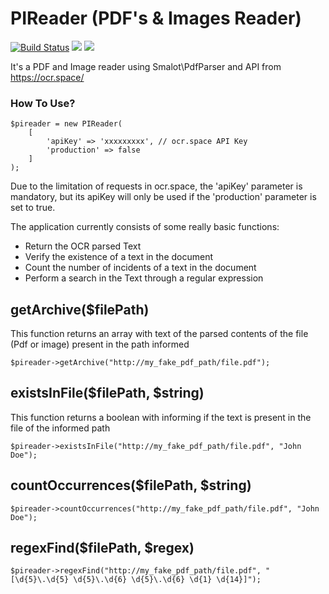 # PIReader (PDF's & Images Reader)
[![Build Status](https://travis-ci.org/kaleu62/pi-reader.svg?branch=master)](https://travis-ci.org/kaleu62/pi-reader)
<a href="https://codeclimate.com/github/codeclimate/codeclimate/maintainability"><img src="https://api.codeclimate.com/v1/badges/a99a88d28ad37a79dbf6/maintainability" /></a>
<a href="https://codeclimate.com/github/codeclimate/codeclimate/test_coverage"><img src="https://api.codeclimate.com/v1/badges/a99a88d28ad37a79dbf6/test_coverage" /></a>

It's a PDF and Image reader using Smalot\PdfParser and API from https://ocr.space/

### How To Use?

 
    $pireader = new PIReader(
        [
            'apiKey' => 'xxxxxxxxx', // ocr.space API Key
            'production' => false
        ]
    );


Due to the limitation of requests in ocr.space, the 'apiKey' parameter is mandatory, but its apiKey will only be used if the 'production' parameter is set to true.

The application currently consists of some really basic functions:
- Return the OCR parsed Text
- Verify the existence of a text in the document
- Count the number of incidents of a text in the document
- Perform a search in the Text through a regular expression


## getArchive($filePath)

  This function returns an array with text of the parsed contents of the file (Pdf or image) present in the path informed
  
    $pireader->getArchive("http://my_fake_pdf_path/file.pdf");
  
## existsInFile($filePath, $string)

  This function returns a boolean with informing if the text is present in the file of the informed path
  
    $pireader->existsInFile("http://my_fake_pdf_path/file.pdf", "John Doe");

## countOccurrences($filePath, $string)

    $pireader->countOccurrences("http://my_fake_pdf_path/file.pdf", "John Doe");

## regexFind($filePath, $regex)

    $pireader->regexFind("http://my_fake_pdf_path/file.pdf", "[\d{5}\.\d{5} \d{5}\.\d{6} \d{5}\.\d{6} \d{1} \d{14}]");

